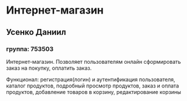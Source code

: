 # Интернет-магазин
## Усенко Даниил
### группа: 753503
Интернет-магазин. Позволяет пользователям онлайн сформировать заказ
на покупку, оплатить заказ.

Функционал:
регистрация(логин) и аутентификация пользователя,
каталог продуктов, подробный просмотр продуктов, заказ и оплата продуктов, добавление товаров в корзину, редактирование корзины
